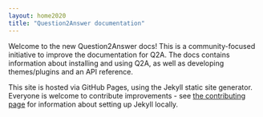 ```yaml
---
layout: home2020
title: "Question2Answer documentation"
---
```


Welcome to the new Question2Answer docs! This is a community-focused initiative to improve the documentation for Q2A. The docs contains information about installing and using Q2A, as well as developing themes/plugins and an API reference.

This site is hosted via GitHub Pages, using the Jekyll static site generator. Everyone is welcome to contribute improvements - see [the contributing page](/contribute/docs/) for information about setting up Jekyll locally.
